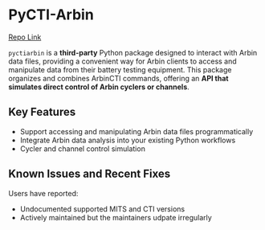 # PyCTI-Arbin 

[Repo Link](https://github.com/BatteryDataAlliance/pyctiarbin/tree/main)

`pyctiarbin` is a **third-party** Python package designed to interact with Arbin data files, 
providing a convenient way for Arbin clients to access and manipulate data from their battery testing equipment. 
This package organizes and combines ArbinCTI commands, offering an **API that simulates direct control of Arbin cyclers or channels**.

## Key Features
- Support accessing and manipulating Arbin data files programmatically
- Integrate Arbin data analysis into your existing Python workflows
- Cycler and channel control simulation

## Known Issues and Recent Fixes
Users have reported:
- Undocumented supported MITS and CTI versions
- Actively maintained but the maintainers udpate irregularly
